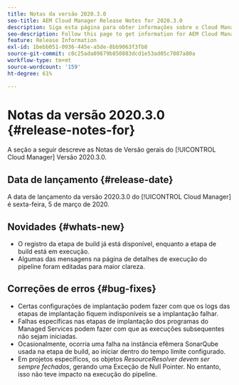 ```yaml
---
title: Notas da versão 2020.3.0
seo-title: AEM Cloud Manager Release Notes for 2020.3.0
description: Siga esta página para obter informações sobre o Cloud Manager versão 2020.3.0
seo-description: Follow this page to get information for AEM Cloud Manager Release 2020.3.0
feature: Release Information
exl-id: 1bebb051-0936-445e-a5de-8bb9063f3fb8
source-git-commit: c0c25ada09879b850883dcd1e53ad05c7087a80a
workflow-type: tm+mt
source-wordcount: '159'
ht-degree: 61%

---
```


# Notas da versão 2020.3.0 {#release-notes-for}

A seção a seguir descreve as Notas de Versão gerais do [!UICONTROL Cloud Manager] Versão 2020.3.0.

## Data de lançamento {#release-date}

A data de lançamento da versão 2020.3.0 do [!UICONTROL Cloud Manager] é sexta-feira, 5 de março de 2020.

## Novidades {#whats-new}

* O registro da etapa de build já está disponível, enquanto a etapa de build está em execução.
* Algumas das mensagens na página de detalhes de execução do pipeline foram editadas para maior clareza.

## Correções de erros {#bug-fixes}

* Certas configurações de implantação podem fazer com que os logs das etapas de implantação fiquem indisponíveis se a implantação falhar.
* Falhas específicas nas etapas de implantação dos programas do Managed Services podem fazer com que as execuções subsequentes não sejam iniciadas.
* Ocasionalmente, ocorria uma falha na instância efêmera SonarQube usada na etapa de build, ao iniciar dentro do tempo limite configurado.
* Em projetos específicos, os objetos *ResourceResolver devem ser sempre fechados*, gerando uma Exceção de Null Pointer. No entanto, isso não teve impacto na execução do pipeline.
